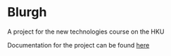 # Blurgh

A project for the new technologies course on the HKU

Documentation for the project can be found [here](https://studenthome.hku.nl/~marnix.licht/Opdrachten/5-Blok_5/New_Technologies/20191011-Project_Blurgh-New_Technologies-Documentatie.pdf)
